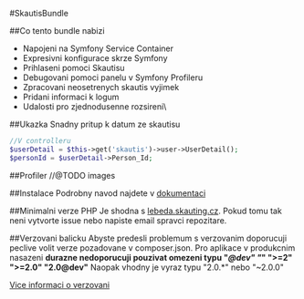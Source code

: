 #SkautisBundle

##Co tento bundle nabizi
 - Napojeni na Symfony Service Container
 - Expresivni konfigurace skrze Symfony
 - Prihlaseni pomoci Skautisu
 - Debugovani pomoci panelu v Symfony Profileru
 - Zpracovani neosetrenych skautis vyjimek
 - Pridani informaci k logum
 - Udalosti pro zjednodusenne rozsireni\
 
##Ukazka
Snadny pritup k datum ze skautisu
```php
//V controlleru
$userDetail = $this->get('skautis')->user->UserDetail();
$personId = $userDetail->Person_Id;
```

##Profiler
//@TODO images

##Instalace
Podrobny navod najdete v [dokumentaci](docs/)

##Minimalni verze PHP
Je shodna s [lebeda.skauting.cz](http://lebeda.skauting.cz/technicke_informace.php#php). Pokud tomu tak neni vytvorte issue nebo napiste email spravci repozitare.

##Verzovani balicku
Abyste predesli problemum s verzovanim doporucuji peclive volit verze pozadovane v composer.json.
Pro aplikace v produkcnim nasazeni **durazne nedoporucuji pouzivat omezeni typu "*@dev" "*" ">=2" ">=2.0" "2.0@dev"**
Naopak vhodny je vyraz typu "2.0.*" nebo "~2.0.0"

[Vice informaci o verzovani](http://semver.org/)
